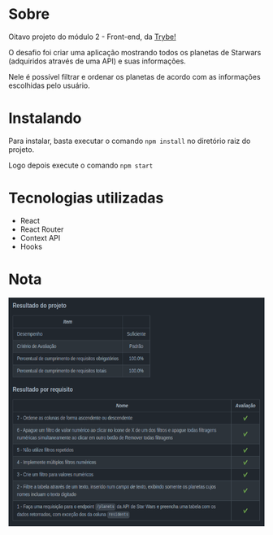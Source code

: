 <h1>Sobre</h1>
<p>Oitavo projeto do módulo 2 - Front-end, da <a href="https://betrybe.com" target="_blank">Trybe!</a></p>
<p>O desafio foi criar uma aplicação mostrando todos os planetas de Starwars (adquiridos através de uma API) e suas informações.</p>
<p>Nele é possível filtrar e ordenar os planetas de acordo com as informações escolhidas pelo usuário. </p>

<h1>Instalando</h1>

<p>Para instalar, basta executar o comando <code>npm install</code> no diretório raiz do projeto.</p>
<p>Logo depois execute o comando <code>npm start</code></p>

<h1>Tecnologias utilizadas</h1>

<ul>
  <li>React</li>
  <li>React Router</li>
  <li>Context API</li>
  <li>Hooks</li>
</ul>

<h1>Nota</h1>
<img src="./Starwars.png" alt="nota do projeto" width='800' height='450'>